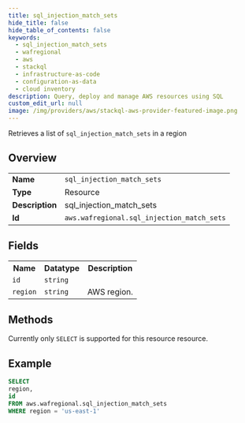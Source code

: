 ```yaml
---
title: sql_injection_match_sets
hide_title: false
hide_table_of_contents: false
keywords:
  - sql_injection_match_sets
  - wafregional
  - aws
  - stackql
  - infrastructure-as-code
  - configuration-as-data
  - cloud inventory
description: Query, deploy and manage AWS resources using SQL
custom_edit_url: null
image: /img/providers/aws/stackql-aws-provider-featured-image.png
---
```

Retrieves a list of <code>sql_injection_match_sets</code> in a region

## Overview
<table><tbody>
<tr><td><b>Name</b></td><td><code>sql_injection_match_sets</code></td></tr>
<tr><td><b>Type</b></td><td>Resource</td></tr>
<tr><td><b>Description</b></td><td>sql_injection_match_sets</td></tr>
<tr><td><b>Id</b></td><td><code>aws.wafregional.sql_injection_match_sets</code></td></tr>
</tbody></table>

## Fields
<table><tbody>
<tr><th>Name</th><th>Datatype</th><th>Description</th></tr>
<tr><td><code>id</code></td><td><code>string</code></td><td></td></tr>
<tr><td><code>region</code></td><td><code>string</code></td><td>AWS region.</td></tr>

</tbody></table>

## Methods
Currently only <code>SELECT</code> is supported for this resource resource.





## Example
```sql
SELECT
region,
id
FROM aws.wafregional.sql_injection_match_sets
WHERE region = 'us-east-1'
```
